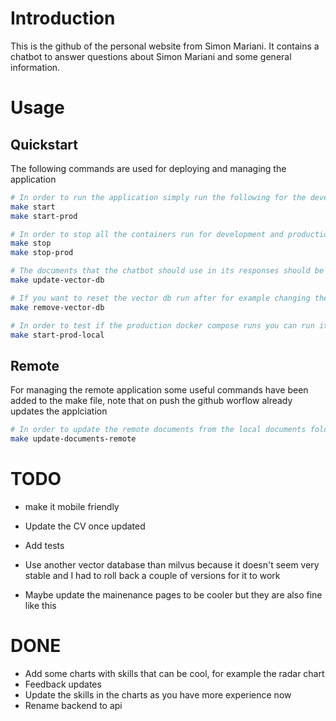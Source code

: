 # Introduction
This is the github of the personal website from Simon Mariani. It contains a chatbot to answer questions about Simon Mariani and some general information.


# Usage
## Quickstart
The following commands are used for deploying and managing the application
```bash
# In order to run the application simply run the following for the development and production setups respectively
make start
make start-prod

# In order to stop all the containers run for development and production run the following commands respectively
make stop
make stop-prod

# The documents that the chatbot should use in its responses should be put in the `api/documents` folder. To update the vector db you can then run
make update-vector-db

# If you want to reset the vector db run after for example changing the schema, run
make remove-vector-db

# In order to test if the production docker compose runs you can run it locally by running
make start-prod-local
```

## Remote
For managing the remote application some useful commands have been added to the make file, note that on push the github worflow already updates the applciation
```bash
# In order to update the remote documents from the local documents folder
make update-documents-remote
```


# TODO
- make it mobile friendly

- Update the CV once updated


- Add tests
- Use another vector database than milvus because it doesn't seem very stable and I had to roll back a couple of versions for it to work
- Maybe update the mainenance pages to be cooler but they are also fine like this


# DONE
- Add some charts with skills that can be cool, for example the radar chart
- Feedback updates
- Update the skills in the charts as you have more experience now
- Rename backend to api